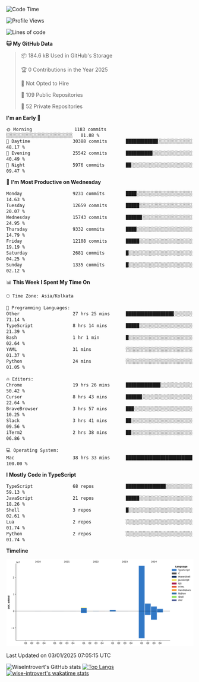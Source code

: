 <!--START_SECTION:waka-->
![Code Time](http://img.shields.io/badge/Code%20Time-2%2C063%20hrs%2025%20mins-blue)

![Profile Views](http://img.shields.io/badge/Profile%20Views-0-blue)

![Lines of code](https://img.shields.io/badge/From%20Hello%20World%20I%27ve%20Written-38.2%20million%20lines%20of%20code-blue)

**🐱 My GitHub Data** 

> 📦 184.6 kB Used in GitHub's Storage 
 > 
> 🏆 0 Contributions in the Year 2025
 > 
> 🚫 Not Opted to Hire
 > 
> 📜 109 Public Repositories 
 > 
> 🔑 52 Private Repositories 
 > 
**I'm an Early 🐤** 

```text
🌞 Morning                1183 commits        ░░░░░░░░░░░░░░░░░░░░░░░░░   01.88 % 
🌆 Daytime                30388 commits       ████████████░░░░░░░░░░░░░   48.17 % 
🌃 Evening                25542 commits       ██████████░░░░░░░░░░░░░░░   40.49 % 
🌙 Night                  5976 commits        ██░░░░░░░░░░░░░░░░░░░░░░░   09.47 % 
```
📅 **I'm Most Productive on Wednesday** 

```text
Monday                   9231 commits        ████░░░░░░░░░░░░░░░░░░░░░   14.63 % 
Tuesday                  12659 commits       █████░░░░░░░░░░░░░░░░░░░░   20.07 % 
Wednesday                15743 commits       ██████░░░░░░░░░░░░░░░░░░░   24.95 % 
Thursday                 9332 commits        ████░░░░░░░░░░░░░░░░░░░░░   14.79 % 
Friday                   12108 commits       █████░░░░░░░░░░░░░░░░░░░░   19.19 % 
Saturday                 2681 commits        █░░░░░░░░░░░░░░░░░░░░░░░░   04.25 % 
Sunday                   1335 commits        █░░░░░░░░░░░░░░░░░░░░░░░░   02.12 % 
```


📊 **This Week I Spent My Time On** 

```text
🕑︎ Time Zone: Asia/Kolkata

💬 Programming Languages: 
Other                    27 hrs 25 mins      ██████████████████░░░░░░░   71.14 % 
TypeScript               8 hrs 14 mins       █████░░░░░░░░░░░░░░░░░░░░   21.39 % 
Bash                     1 hr 1 min          █░░░░░░░░░░░░░░░░░░░░░░░░   02.64 % 
YAML                     31 mins             ░░░░░░░░░░░░░░░░░░░░░░░░░   01.37 % 
Python                   24 mins             ░░░░░░░░░░░░░░░░░░░░░░░░░   01.05 % 

🔥 Editors: 
Chrome                   19 hrs 26 mins      █████████████░░░░░░░░░░░░   50.42 % 
Cursor                   8 hrs 43 mins       ██████░░░░░░░░░░░░░░░░░░░   22.64 % 
BraveBrowser             3 hrs 57 mins       ███░░░░░░░░░░░░░░░░░░░░░░   10.25 % 
Slack                    3 hrs 41 mins       ██░░░░░░░░░░░░░░░░░░░░░░░   09.56 % 
iTerm2                   2 hrs 38 mins       ██░░░░░░░░░░░░░░░░░░░░░░░   06.86 % 

💻 Operating System: 
Mac                      38 hrs 33 mins      █████████████████████████   100.00 % 
```

**I Mostly Code in TypeScript** 

```text
TypeScript               68 repos            ███████████████░░░░░░░░░░   59.13 % 
JavaScript               21 repos            █████░░░░░░░░░░░░░░░░░░░░   18.26 % 
Shell                    3 repos             █░░░░░░░░░░░░░░░░░░░░░░░░   02.61 % 
Lua                      2 repos             ░░░░░░░░░░░░░░░░░░░░░░░░░   01.74 % 
Python                   2 repos             ░░░░░░░░░░░░░░░░░░░░░░░░░   01.74 % 
```



**Timeline**

![Lines of Code chart](https://raw.githubusercontent.com/wise-introvert/wise-introvert/master/assets/bar_graph.png)


 Last Updated on 03/01/2025 07:05:15 UTC
<!--END_SECTION:waka-->

![WiseIntrovert's GitHub stats](https://github-readme-stats.vercel.app/api?username=wise-introvert&count_private=true&show_icons=true)
[![Top Langs](https://github-readme-stats.vercel.app/api/top-langs/?username=wise-introvert&langs_count=10)](https://github.com/anuraghazra/github-readme-stats)
[![wise-introvert's wakatime stats](https://github-readme-stats.vercel.app/api/wakatime?username=wiseintrovert)](https://github.com/anuraghazra/github-readme-stats)
